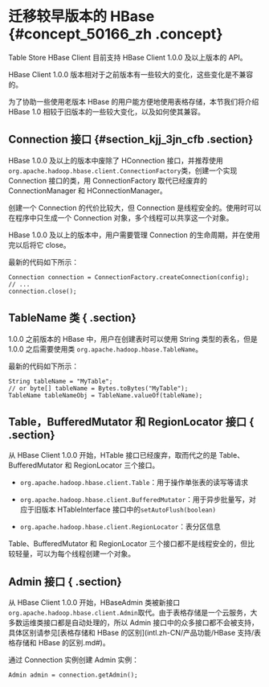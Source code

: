 # 迁移较早版本的 HBase {#concept_50166_zh .concept}

Table Store HBase Client 目前支持 HBase Client 1.0.0 及以上版本的 API。

HBase Client 1.0.0 版本相对于之前版本有一些较大的变化，这些变化是不兼容的。

为了协助一些使用老版本 HBase 的用户能方便地使用表格存储，本节我们将介绍 HBase 1.0 相较于旧版本的一些较大变化，以及如何使其兼容。

## Connection 接口 {#section_kjj_3jn_cfb .section}

HBase 1.0.0 及以上的版本中废除了 HConnection 接口，并推荐使用`org.apache.hadoop.hbase.client.ConnectionFactory`类，创建一个实现 Connection 接口的类，用 ConnectionFactory 取代已经废弃的 ConnectionManager 和 HConnectionManager。

创建一个 Connection 的代价比较大，但 Connection 是线程安全的。使用时可以在程序中只生成一个 Connection 对象，多个线程可以共享这一个对象。

HBase 1.0.0 及以上的版本中，用户需要管理 Connection 的生命周期，并在使用完以后将它 close。

最新的代码如下所示：

```language-java
Connection connection = ConnectionFactory.createConnection(config);
// ...
connection.close();

```

## TableName 类 { .section}

1.0.0 之前版本的 HBase 中，用户在创建表时可以使用 String 类型的表名，但是 1.0.0 之后需要使用类 `org.apache.hadoop.hbase.TableName`。

最新的代码如下所示：

```language-java
String tableName = "MyTable";
// or byte[] tableName = Bytes.toBytes("MyTable");
TableName tableNameObj = TableName.valueOf(tableName);

```

## Table，BufferedMutator 和 RegionLocator 接口 { .section}

从 HBase Client 1.0.0 开始，HTable 接口已经废弃，取而代之的是 Table、BufferedMutator 和 RegionLocator 三个接口。

-    `org.apache.hadoop.hbase.client.Table`：用于操作单张表的读写等请求

-    `org.apache.hadoop.hbase.client.BufferedMutator`：用于异步批量写，对应于旧版本 HTableInterface 接口中的`setAutoFlush(boolean)` 

-    `org.apache.hadoop.hbase.client.RegionLocator`：表分区信息


Table、BufferedMutator 和 RegionLocator 三个接口都不是线程安全的，但比较轻量，可以为每个线程创建一个对象。

## Admin 接口 { .section}

从 HBase Client 1.0.0 开始，HBaseAdmin 类被新接口`org.apache.hadoop.hbase.client.Admin`取代。由于表格存储是一个云服务，大多数运维类接口都是自动处理的，所以 Admin 接口中的众多接口都不会被支持，具体区别请参见[表格存储和 HBase 的区别](intl.zh-CN/产品功能/HBase 支持/表格存储和 HBase 的区别.md#)。

通过 Connection 实例创建 Admin 实例：

```language-java
Admin admin = connection.getAdmin();

```

